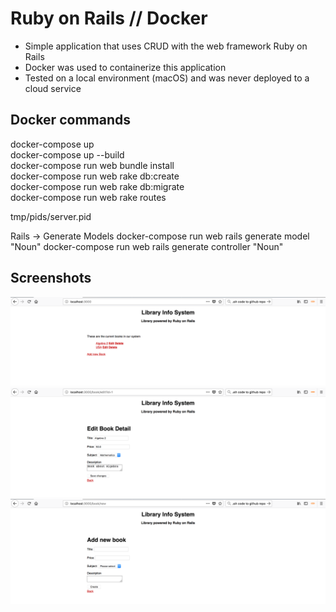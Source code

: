 # Ruby on Rails // Docker

- Simple application that uses CRUD with the web framework Ruby on Rails
- Docker was used to containerize this application
- Tested on a local environment (macOS) and was never deployed to a cloud service

## Docker commands

docker-compose up    
docker-compose up --build    
docker-compose run web bundle install    
docker-compose run web rake db:create    
docker-compose run web rake db:migrate    
docker-compose run web rake routes    

tmp/pids/server.pid

Rails -> Generate Models
docker-compose run web rails generate model "Noun"
docker-compose run web rails generate controller "Noun"

## Screenshots
![ScreenShot](https://github.com/du3ly/myapp/blob/master/images/Screen%20Shot%202018-02-01%20at%2010.40.15%20PM.png)
![ScreenShot](https://github.com/du3ly/myapp/blob/master/images/Screen%20Shot%202018-02-01%20at%2010.40.26%20PM.png)
![ScreenShot](https://github.com/du3ly/myapp/blob/master/images/Screen%20Shot%202018-02-01%20at%2010.40.37%20PM.png)
